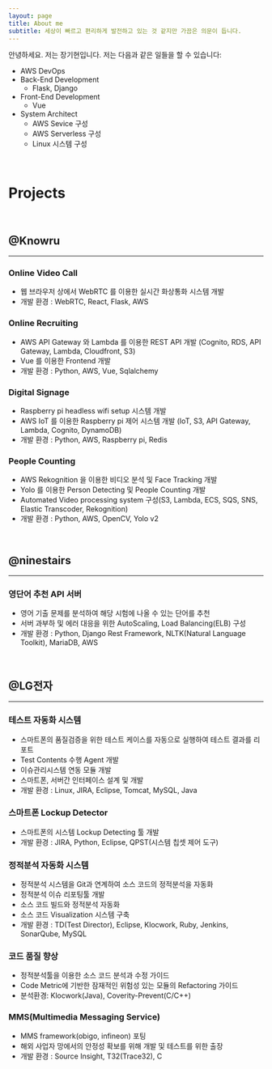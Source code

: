 ```yaml
---
layout: page
title: About me
subtitle: 세상이 빠르고 편리하게 발전하고 있는 것 같지만 가끔은 의문이 듭니다.
---
```


안녕하세요. 저는 장기현입니다. 저는 다음과 같은 일들을 할 수 있습니다:

- AWS DevOps
- Back-End Development
  - Flask, Django
- Front-End Development
  - Vue
- System Architect
  - AWS Sevice 구성
  - AWS Serverless 구성
  - Linux 시스템 구성

<br />

# Projects

<br />

## @Knowru
---
### Online Video Call
- 웹 브라우저 상에서 WebRTC 를 이용한 실시간 화상통화 시스템 개발
- 개발 환경 : WebRTC, React, Flask, AWS

### Online Recruiting
- AWS API Gateway 와 Lambda 를 이용한 REST API 개발 (Cognito, RDS, API Gateway, Lambda, Cloudfront, S3)
- Vue 를 이용한 Frontend 개발
- 개발 환경 : Python, AWS, Vue, Sqlalchemy

### Digital Signage
- Raspberry pi headless wifi setup 시스템 개발
- AWS IoT 를 이용한 Raspberry pi 제어 시스템 개발 (IoT, S3, API Gateway, Lambda, Cognito, DynamoDB)
- 개발 환경 : Python, AWS, Raspberry pi, Redis

### People Counting
- AWS Rekognition 을 이용한 비디오 분석 및 Face Tracking 개발
- Yolo 를 이용한 Person Detecting 및 People Counting 개발
- Automated Video processing system 구성(S3, Lambda, ECS, SQS, SNS, Elastic Transcoder, Rekognition)
- 개발 환경 : Python, AWS, OpenCV, Yolo v2

<br />

## @ninestairs
---
### 영단어 추천 API 서버
- 영어 기출 문제를 분석하여 해당 시험에 나올 수 있는 단어를 추천
- 서버 과부하 및 에러 대응을 위한 AutoScaling, Load Balancing(ELB) 구성
- 개발 환경 : Python, Django Rest Framework, NLTK(Natural Language Toolkit), MariaDB, AWS

<br />

## @LG전자
---
### 테스트 자동화 시스템
- 스마트폰의 품질검증을 위한 테스트 케이스를 자동으로 실행하여 테스트 결과를 리포트
- Test Contents 수행 Agent 개발
- 이슈관리시스템 연동 모듈 개발
- 스마트폰, 서버간 인터페이스 설계 및 개발
- 개발 환경 : Linux, JIRA, Eclipse, Tomcat, MySQL, Java

### 스마트폰 Lockup Detector
- 스마트폰의 시스템 Lockup Detecting 툴 개발
- 개발 환경 : JIRA, Python, Eclipse, QPST(시스템 칩셋 제어 도구)

### 정적분석 자동화 시스템
- 정적분석 시스템을 Git과 연계하여 소스 코드의 정적분석을 자동화
- 정적분석 이슈 리포팅툴 개발
- 소스 코드 빌드와 정적분석 자동화
- 소스 코드 Visualization 시스템 구축
- 개발 환경 : TD(Test Director), Eclipse, Klocwork, Ruby, Jenkins, SonarQube, MySQL

### 코드 품질 향상
- 정적분석툴을 이용한 소스 코드 분석과 수정 가이드
- Code Metric에 기반한 잠재적인 위험성 있는 모듈의 Refactoring 가이드
- 분석환경: Klocwork(Java), Coverity-Prevent(C/C++)

### MMS(Multimedia Messaging Service)
- MMS framework(obigo, infineon) 포팅
- 해외 사업자 망에서의 안정성 확보를 위해 개발 및 테스트를 위한 출장
- 개발 환경 : Source Insight, T32(Trace32), C

<br />
